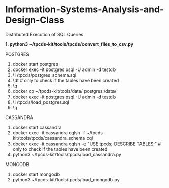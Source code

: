 # Information-Systems-Analysis-and-Design-Class
 Distributed Execution of SQL Queries

**1. python3 ~/tpcds-kit/tools/tpcds/convert_files_to_csv.py**

POSTGRES
1.  docker start postgres
2. docker exec -it postgres psql -U admin -d testdb
3. \i /tpcds/postgres_schema.sql
4. \dt # only to check if the tables have been created
5. \q
6. docker cp ~/tpcds-kit/tools/data/ postgres:/data/
7. docker exec -it postgres psql -U admin -d testdb
8. \i /tpcds/load_postgres.sql
9. \q

CASSANDRA
1. docker start cassandra
2. docker exec -it cassandra cqlsh -f ~/tpcds-kit/tools/tpcds/cassandra_schema.cql
3. docker exec -it cassandra cqlsh -e "USE tpcds; DESCRIBE TABLES;" # only to check if the tables have been created
4. python3 ~/tpcds-kit/tools/tpcds/load_cassandra.py

MONGODB
1. docker start mongodb
2. python3 ~/tpcds-kit/tools/tpcds/load_mongodb.py
